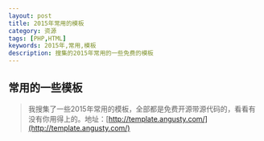 ```yaml
---
layout: post
title: 2015年常用的模板
category: 资源
tags: [PHP,HTML]
keywords: 2015年,常用,模板
description: 搜集的2015年常用的一些免费的模板
---
```


## 常用的一些模板
> 我搜集了一些2015年常用的模板，全部都是免费开源带源代码的，看看有没有你用得上的。地址：[http://template.angusty.com/](http://template.angusty.com/)

